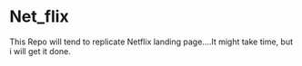 # Net_flix
This Repo will tend to replicate Netflix landing page....It might take time, but i will get it done. 
